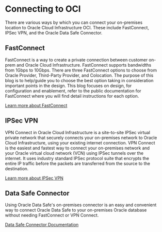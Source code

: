 # Connecting to OCI

There are various ways by which you can connect your on-premises location to Oracle Cloud Infrastructure OCI. These include FastConnect, IPSec VPN, and the Oracle Data Safe Connector.

## FastConnect

FastConnect is a way to create a private connection between customer on-prem and Oracle Cloud Infrastructure. FastConnect supports bandwidths from 1Gbps to 10Gbps. There are three FastConnect options to choose from Oracle Provider, Third-Party Provider, and Colocation. The purpose of this blog is to help/guide you to choose the best option taking in consideration important points in the design. This blog focuses on design, for configuration and enablement, refer to the public documentation for FastConnect where you will find detail instructions for each option.

[Learn more about FastConnect](https://www.ateam-oracle.com/fastconnect-design)

## IPSec VPN

VPN Connect in Oracle Cloud Infrastructure is a site-to-site IPSec virtual private network that securely connects your on-premises network to Oracle Cloud Infrastructure, using your existing internet connection. VPN Connect is the easiest and fastest way to connect your on-premises network and your Oracle virtual cloud network (VCN) using IPSec tunnels over the internet. It uses industry standard IPSec protocol suite that encrypts the entire IP traffic before the packets are transferred from the source to the destination.

[Learn more about IPSec VPN](https://www.ateam-oracle.com/vpn-connect-simpe-implementation-part-12)

## Data Safe Connector

Using Oracle Data Safe's on-premises connector is an easy and convenient way to connect Oracle Data Safe to your on-premises Oracle database without needing FastConnect or VPN Connect.

[Data Safe Connector Documentation](https://docs.oracle.com/en-us/iaas/data-safe/doc/register-onpremises-oracle-databases-using-oracle-data-safe-onpremises-connector.html#GUID-24F31744-23D7-45ED-8573-86AA5056A1D3)

